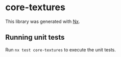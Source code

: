 # core-textures

This library was generated with [Nx](https://nx.dev).

## Running unit tests

Run `nx test core-textures` to execute the unit tests.
